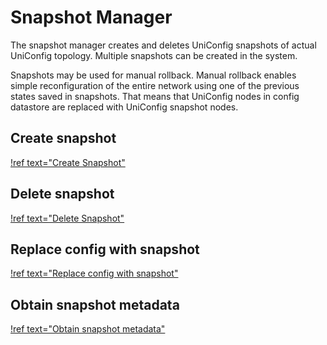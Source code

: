 # Snapshot Manager

The snapshot manager creates and deletes UniConfig snapshots of actual
UniConfig topology. Multiple snapshots can be created in the system.

Snapshots may be used for manual rollback. Manual rollback enables
simple reconfiguration of the entire network using one of the previous
states saved in snapshots. That means that UniConfig nodes in config
datastore are replaced with UniConfig snapshot nodes.


## Create snapshot

[!ref text="Create Snapshot"](../snapshot-manager/rpc_create-snapshot)

## Delete snapshot

[!ref text="Delete Snapshot"](../snapshot-manager/rpc_delete-snapshot)

## Replace config with snapshot

[!ref text="Replace config with snapshot"](../snapshot-manager/rpc_replace-config-with-snapshot)

## Obtain snapshot metadata

[!ref text="Obtain snapshot metadata"](../snapshot-manager/obtain_snapshot_metadata)